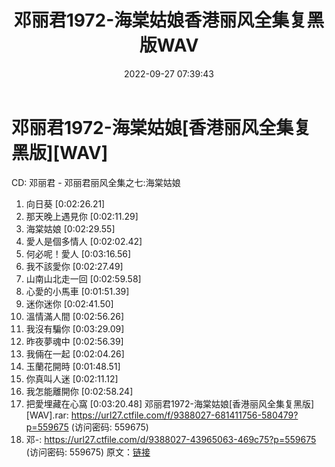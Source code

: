 ﻿---
title: 邓丽君1972-海棠姑娘香港丽风全集复黑版WAV
date: 2022-09-27 07:39:43
categories: WAV车载音乐、镜像
tags: 华语中文
---
# 邓丽君1972-海棠姑娘[香港丽风全集复黑版][WAV]

CD: 邓丽君 - 邓丽君丽风全集之七:海棠姑娘
01. 向日葵 [0:02:26.21]
02. 那天晚上遇見你 [0:02:11.29]
03. 海棠姑娘 [0:02:29.55]
04. 愛人是個多情人 [0:02:02.42]
05. 何必呢！愛人 [0:03:16.56]
06. 我不該愛你 [0:02:27.49]
07. 山南山北走一回 [0:02:59.58]
08. 心愛的小馬車 [0:01:51.39]
09. 迷你迷你 [0:02:41.50]
10. 溫情滿人間 [0:02:56.26]
11. 我沒有騙你 [0:03:29.09]
12. 昨夜夢魂中 [0:02:56.39]
13. 我倆在一起 [0:02:04.26]
14. 玉蘭花開時 [0:01:48.51]
15. 你真叫人迷 [0:02:11.12]
16. 我怎能離開你 [0:02:58.24]
17. 把愛埋藏在心窩 [0:03:20.48]
邓丽君1972-海棠姑娘[香港丽风全集复黑版][WAV].rar: https://url27.ctfile.com/f/9388027-681411756-580479?p=559675
(访问密码: 559675)
08. 邓-: https://url27.ctfile.com/d/9388027-43965063-469c75?p=559675
(访问密码: 559675)
原文：[链接](https://blog.sina.com.cn/s/blog_1647c7e7601030zm9.html)
